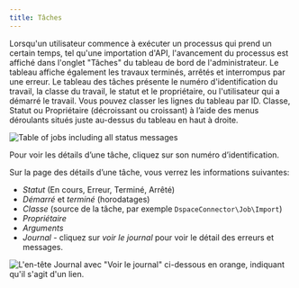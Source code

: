 ```yaml
---
title: Tâches
---
```


Lorsqu'un utilisateur commence à exécuter un processus qui prend un certain temps, tel qu'une importation d'API, l'avancement du processus est affiché dans l'onglet "Tâches" du tableau de bord de l'administrateur. Le tableau affiche également les travaux terminés, arrêtés et interrompus par une erreur. Le tableau des tâches présente le numéro d'identification du travail, la classe du travail, le statut et le propriétaire, ou l'utilisateur qui a démarré le travail. Vous pouvez classer les lignes du tableau par ID. Classe, Statut ou Propriétaire (décroissant ou croissant) à l’aide des menus déroulants situés juste au-dessus du tableau en haut à droite.

![Table of jobs including all status messages](/admin/adminfiles/jobstable.png)

Pour voir les détails d’une tâche, cliquez sur son numéro d’identification. 

Sur la page des détails d’une tâche, vous verrez les informations suivantes:

- *Statut* (En cours, Erreur, Terminé, Arrêté) 
- *Démarré* et *terminé* (horodatages) 
- *Classe* (source de la tâche, par exemple `DspaceConnector\Job\Import`)
- *Propriétaire*
- *Arguments*
- *Journal* - cliquez sur *voir le journal* pour voir le détail des erreurs et messages.

![L'en-tête Journal avec "Voir le journal" ci-dessous en orange, indiquant qu'il s'agit d'un lien.](/admin/adminfiles/jobs_viewlog.png)
